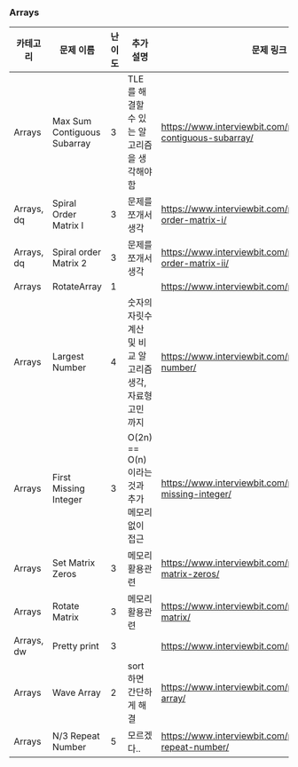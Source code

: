 ### Arrays

| 카테고리   | 문제 이름                   | 난이도 | 추가 설명                                                  | 문제 링크                                                    |
| ---------- | --------------------------- | ------ | ---------------------------------------------------------- | ------------------------------------------------------------ |
| Arrays     | Max Sum Contiguous Subarray | 3      | TLE 를 해결할 수 있는 알고리즘을 생각해야함                | https://www.interviewbit.com/problems/max-sum-contiguous-subarray/ |
| Arrays, dq | Spiral Order Matrix I       | 3      | 문제를 쪼개서 생각                                         | https://www.interviewbit.com/problems/spiral-order-matrix-i/ |
| Arrays, dq | Spiral order Matrix 2       | 3      | 문제를 쪼개서 생각                                         | https://www.interviewbit.com/problems/spiral-order-matrix-ii/ |
| Arrays     | RotateArray                 | 1      |                                                            | https://www.interviewbit.com/problems/arraybug/              |
| Arrays     | Largest Number              | 4      | 숫자의 자릿수 계산 및 비교 알고리즘 생각, 자료형 고민 까지 | https://www.interviewbit.com/problems/largest-number/        |
| Arrays     | First Missing Integer       | 3      | O(2n) == O(n) 이라는것과 추가 메모리없이 접근              | https://www.interviewbit.com/problems/first-missing-integer/ |
| Arrays     | Set Matrix Zeros            | 3      | 메모리 활용관련                                            | https://www.interviewbit.com/problems/set-matrix-zeros/      |
| Arrays     | Rotate Matrix               | 3      | 메모리 활용관련                                            | https://www.interviewbit.com/problems/rotate-matrix/         |
| Arrays, dw | Pretty print                | 3      |                                                            | https://www.interviewbit.com/problems/prettyprint/           |
| Arrays     | Wave Array                  | 2      | sort 하면 간단하게 해결                                    | https://www.interviewbit.com/problems/wave-array/            |
| Arrays     | N/3 Repeat Number           | 5      | 모르겠다..                                                 | https://www.interviewbit.com/problems/n3-repeat-number/      |

